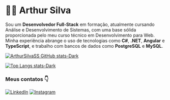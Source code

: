 
# 🧑‍💻 Arthur Silva 

Sou um **Desenvolvedor Full-Stack** em formação, atualmente cursando Análise e Desenvolvimento de Sistemas, com uma base sólida proporcionada pelo meu curso técnico em Desenvolvimento para Web. Minha experiência abrange o uso de tecnologias como **C#**, **.NET**, **Angular** e **TypeScript**, e trabalho com bancos de dados como **PostgreSQL** e **MySQL**.

[![ArthurSilvaSS GitHub stats-Dark](https://github-readme-stats.vercel.app/api?username=ArthurSilvaSS&show_icons=true&theme=swift)](https://github.com/ArthurSilvaSS)

[![Top Langs stats-Dark ](https://github-readme-stats.vercel.app/api/top-langs/?username=ArthurSilvaSS&layout=compact)](https://github.com/ArthurSilvaSS)

### Meus contatos 👇
 [![LinkedIn](https://img.shields.io/badge/LinkedIn-0077B5?style=for-the-badge&logo=linkedin&logoColor=white)](https://www.linkedin.com/in/arthursilvass)
 [![Instagram](https://img.shields.io/badge/Instagram-E4405F?style=for-the-badge&logo=instagram&logoColor=white)](https://www.instagram.com/arthursilva.ss/)
 





